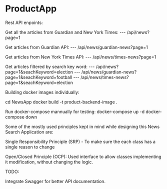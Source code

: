 # ProductApp

Rest API enpoints:

Get all the articles from Guardian and New York Times:
--- /api/news?page=1

Get articles from Guardian API:
--- /api/news/guardian-news?page=1

Get articles from New York Times API:
--- /api/news/times-news?page=1

Get articles filtered by search key word:
--- /api/news?page=1&seachKeyword=election
--- /api/news/guardian-news?page=1&seachKeyword=football
--- /api/news/times-news?page=1&seachKeyword=election

Building docker images individually:
<!-- Backend Image -->
cd NewsApp
docker build -t product-backend-image .


Run docker-compose mannually for testing:
docker-compose up -d
docker-compose down


Some of the mostly used principles kept in mind while designing this News Search Application are: 

<!-- SOLID Principles used for backend: -->

Single Responsibility Principle (SRP) - To make sure the each class has a single reason to change

Open/Closed Principle (OCP): Used interface to allow classes implementing it modification, without changing the logic.

TODO:

Integrate Swagger for better API documentation.
